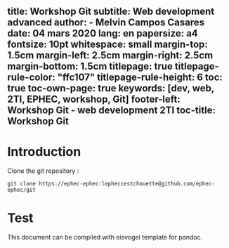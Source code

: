 title: Workshop Git
subtitle: Web development advanced
author: 
    - Melvin Campos Casares
date: 04 mars 2020
lang: en
papersize: a4
fontsize: 10pt
whitespace: small
margin-top: 1.5cm
margin-left: 2.5cm
margin-right: 2.5cm
margin-bottom: 1.5cm
titlepage: true
titlepage-rule-color: "ffc107"
titlepage-rule-height: 6
toc: true
toc-own-page: true
keywords: [dev, web, 2TI, EPHEC, workshop, Git]
footer-left: Workshop Git - web development 2TI
toc-title: Workshop Git
---

# Introduction

Clone the git repository :

`git clone https://ephec-ephec:lepheccestchouette@github.com/ephec-ephec/git`

# Test

This document can be compiled with eisvogel template for pandoc.

